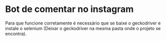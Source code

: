# Bot de comentar no instagram
Para que funcione corretamente é necessário que se baixe o geckodriver e instale o selenium (Deixar o geckodriver na mesma pasta onde o projeto se encontra).